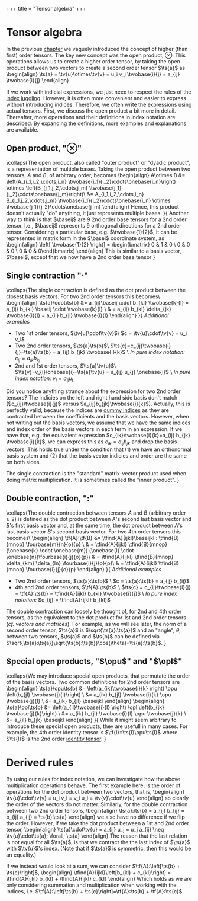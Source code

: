 +++
title = "Tensor algebra"
+++

# Tensor algebra
In the previous [chapter](/THeory/TensorIntro) we vaguely introduced the concept of higher (than first) order tensors. The key new concept was the open product, $\otimes$. This operations allows us to create a higher order tensor, by taking the open product between two vectors to create a second order tensor $\ts{a}$ as
\begin{align}
\ts{a} = \tv{u}\otimes\tv{v} = u_i v_j \twobase{i}{j} = a_{ij} \twobase{i}{j}
\end{align}

If we work with indicial expressions, we just need to respect the rules of the [index juggling](/Theory/IndexNotation/#index_juggling). However, it is often more convenient and easier to express without introducing indices. Therefore, we often write the expressions using actual tensors. First, we discuss the open product a bit more in detail. Thereafter, more operations and their definitions in index notation are described. By expanding the definitions, more examples and explanations are available. 

## Open product, "$\otimes$"
\collaps{The open product, also called "outer product" or "dyadic product", is a representation of multiple bases. Taking the open product between two tensors, $A$ and $B$, of arbitrary order, becomes
\begin{align}
A\otimes B &= \left(A_{i_1\,i_2,\cdots,i_n} \twobase{i_1}{i_2}\cdots\onebase{i_n}\right) \otimes \left(B_{j_1\,j_2,\cdots,j_m} \twobase{j_1}{j_2}\cdots\onebase{j_m}\right)\\
&= A_{i_1\,i_2,\cdots,i_n} B_{j_1\,j_2,\cdots,j_m} \twobase{i_1}{i_2}\cdots\onebase{i_n} \otimes \twobase{j_1}{j_2}\cdots\onebase{j_m}
\end{align}
Hence, this product doesn't actually "do" anything, it just represents multiple bases. 
}{
Another way to think is that $\baseij$ are 9 2nd order base tensors for a 2nd order tensor. I.e., $\baseij$ represents 9 orthogonal directions for a 2nd order tensor. Considering a particular base, e.g. $\twobase{1}{2}$, it can be represented in matrix form in the $\basei$ coordinate system, as
\begin{align}
\left[ \twobase{1}{2} \right] = \begin{bmatrix} 0 & 1 & 0 \\ 0 & 0 & 0 \\ 0 & 0 & 0\end{bmatrix}
\end{align}
This is similar to a basis vector, $\basei$, except that we now have a 2nd order base tensor
}

## Single contraction "$\cdot$"
\collaps{The single contraction is defined as the dot product between the closest basis vectors. For two 2nd order tensors this becomes\\
\begin{align}
\ts{a}\cdot\ts{b} &= a_{ij}\baseij \cdot b_{kl} \twobase{k}{l} = a_{ij} b_{kl} \baseij \cdot \twobase{k}{l} \\
& = a_{ij} b_{kl} \delta_{jk} \twobase{i}{l} = a_{ij} b_{jl} \twobase{i}{l}
\end{align}
}{ *Additional examples*

* Two 1st order tensors, $\tv{u}\cdot\tv{v}$\\ $c = \tv{u}\cdot\tv{v} = u_i v_i$
* Two 2nd order tensors, $\ts{a}\ts{b}$\\ $\ts{c}=c_{ij}\twobase{i}{j}=\ts{a}\ts{b} = a_{ij} b_{jk} \twobase{i}{k}$ \\ *In pure index notation:* $c_{ij} = a_{ik} b_{kj}$
* 2nd and 1st order tensors, $\ts{a}\tv{u}$\\  $\ts{v}=v_{i}\onebase{i}=\ts{a}\tv{u} = a_{ij} u_{j} \onebase{i}$ \\ *In pure index notation:* $v_i=a_{ij} u_j$

Did you notice anything strange about the expression for two 2nd order tensors? The indicies on the left and right hand side basis don't match ($c_{ij}\twobase{i}{j}$ versus $a_{ij}b_{jk}\twobase{i}{k}$). Actually, this is perfectly valid, because the indices are [dummy indices](/Theory/IndexNotation/#index_juggling) as they are contracted between the coefficients and the basis vectors. However, when not writing out the basis vectors, we assume that we have the same indices and index order of the basis vectors in each term in an expression. If we have that, e.g. the equivalent expression $c_{ik}\twobase{i}{k}=a_{ij} b_{jk} \twobase{i}{k}$, we can express this as $c_{ik} = a_{ij} b_{jk}$ and drop the basis vectors. This holds true under the condition that (1) we have an orthonormal basis system and (2) that the basis vector indicies and order are the same on both sides. 

The single contraction is the "standard" matrix-vector product used when doing matrix multiplication. It is sometimes called the "inner product". 
}


## Double contraction, "$:$"
\collaps{The double contraction between tensors $A$ and $B$ (arbitrary order $\geq 2$) is defined as the dot product between $A$'s second last basis vector and $B$'s first basis vector and, at the same time, the dot product between $A$'s last basis vector $B$'s second basis vector. For two 4th order tensors this becomes\\
\begin{align}
\tf{A}:\tf{B} &= \tfind{A}{ijkl}\baseijkl : \tfind{B}{mnop} \fourbase{m}{n}{o}{p} \\
& = \tfind{A}{ijkl} \tfind{B}{mnop} (\onebase{k} \cdot \onebase{m}) (\onebase{l} \cdot \onebase{n})\fourbase{i}{j}{o}{p}\\
& = \tfind{A}{ijkl} \tfind{B}{mnop} \delta_{km} \delta_{ln} \fourbase{i}{j}{o}{p}\\
& = \tfind{A}{ijkl} \tfind{B}{mnop} \fourbase{i}{j}{o}{p}
\end{align}
}{ *Additional examples*

* Two 2nd order tensors, $\ts{a}:\ts{b}$ \\ $c = \ts{a}:\ts{b} = a_{ij} b_{ij}$
* 4th and 2nd order tensors, $\tf{A}:\ts{b}$ \\ $\ts{c} = c_{ij}\twobase{i}{j} = \tf{A}:\ts{b} = \tfind{A}{ijkl} b_{kl} \twobase{i}{j}$ \\ *In pure index notation:* $c_{ij} = \tfind{A}{ijkl} b_{kl}$

The double contraction can loosely be thought of, for 2nd and 4th order tensors, as the equivalent to the dot product for 1st and 2nd order tensors (*cf. vectors and matrices*). For example, as we will see later, the norm of a second order tensor, $\ts{a}$ is $\sqrt{\ts{a}:\ts{a}}$ and an "angle", $\theta$, between two tensors, $\ts{a}$ and $\ts{b}$ can be defined via $\sqrt{\ts{a}:\ts{a}}\sqrt{\ts{b}:\ts{b}}\cos(\theta)=\ts{a}:\ts{b}$.
}

## Special open products, "$\opu$" and "$\opl$"
\collaps{We may introduce special open products, that permutate the order of the basis vectors. Two common definitions for 2nd order tensors are
\begin{align}
\ts{a}\opu\ts{b} &= \left(a_{ik}\twobase{i}{k} \right) \opu \left(b_{jl} \twobase{j}{l}\right) \\
                 &= a_{ik} b_{jl} \twobase{i}{k} \opu \twobase{j}{l} \\
                 &= a_{ik} b_{jl} \baseijkl
\end{align}
\begin{align}
\ts{a}\opl\ts{b} &= \left(a_{il}\twobase{i}{l} \right) \opl \left(b_{jk} \twobase{j}{k}\right) \\
                 &= a_{ik} b_{jl} \twobase{i}{l} \opu \twobase{j}{k} \\
                 &= a_{il} b_{jk} \baseijkl
\end{align}
}{
  While it might seem arbitrary to introduce these special open products, they are usefull in many cases. For example, the 4th order identity tensor is $\tf{I}=\ts{I}\opu\ts{I}$ where $\ts{I}$ is the 2nd order [identity tensor](/Theory/SpecialTensors). 
}


# Derived rules
By using our rules for index notation, we can investigate how the above multiplication operations behave. The first example here, is the order of operations for the dot product between two vectors, that is, 
\begin{align}
\tv{u}\cdot\tv{v} = u_i v_i = v_i u_i = \tv{v}\cdot\tv{u}
\end{align}
so clearly the order of the vectors do not matter. Similarly, for the double contraction between two 2nd order tensors, 
\begin{align}
\ts{a}:\ts{b} = a_{ij} b_{ij} = b_{ij} a_{ij} = \ts{b}:\ts{a}
\end{align}
we also have no difference if we flip the order. However, if we take the dot product between a 1st and 2nd order tensor, 
\begin{align}
\ts{a}\cdot\tv{u} = a_{ij} u_j = u_j a_{ij} \neq \tv{u}\cdot\ts{a}\; \forall\; \ts{a}
\end{align}
The reason that the last relation is not equal for all $\ts{a}$, is that we contract the the last index of $\ts{a}$ with $\tv{u}$'s index. (Note that if $\ts{a}$ is symmetric, then this would be an equality.)

If we instead would look at a sum, we can consider $\tf{A}:\left[\ts{b} + \ts{c}\right]$,
\begin{align}
\tfind{A}{ijkl}\left[b_{kl} + c_{kl}\right] = \tfind{A}{ijkl} b_{kl} + \tfind{A}{ijkl} c_{kl}
\end{align}
Which holds as we are only considering summation and multiplication when working with the indices, i.e. $\tf{A}:\left[\ts{b} + \ts{c}\right]=\tf{A}:\ts{b} + \tf{A}:\ts{c}$